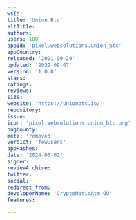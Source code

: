 ```yaml
---
wsId: 
title: 'Union Btc'
altTitle: 
authors: 
users: 100
appId: 'pixel.websolutions.union_btc'
appCountry: 
released: '2021-09-29'
updated: '2022-09-07'
version: '1.0.0'
stars: 
ratings: 
reviews: 
size: 
website: 'https://unionbtc.io/'
repository: 
issue: 
icon: 'pixel.websolutions.union_btc.png'
bugbounty: 
meta: 'removed'
verdict: 'fewusers'
appHashes: 
date: '2024-03-02'
signer: 
reviewArchive: 
twitter: 
social: 
redirect_from: 
developerName: 'CryptoMaticAtm OÜ'
features: 

---
```


